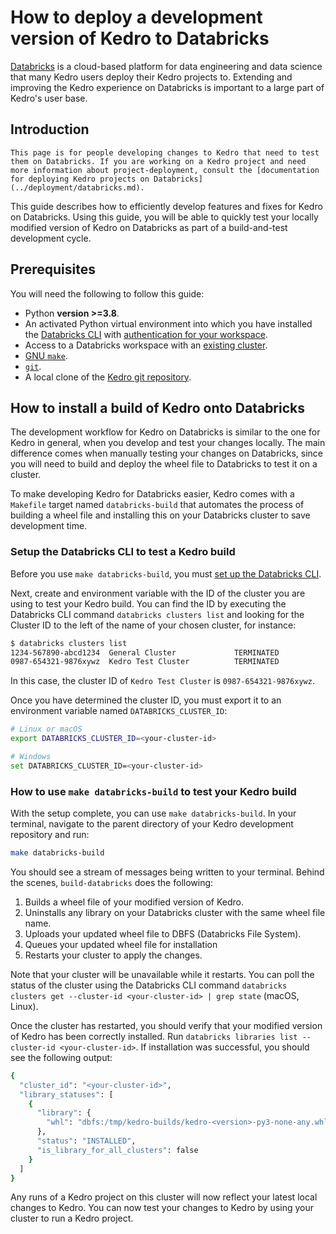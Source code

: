 # How to deploy a development version of Kedro to Databricks

[Databricks](https://www.databricks.com/) is a cloud-based platform for data engineering and data science that many Kedro users deploy their Kedro projects to. Extending and improving the Kedro experience on Databricks is important to a large part of Kedro's user base.

## Introduction

```{note}
This page is for people developing changes to Kedro that need to test them on Databricks. If you are working on a Kedro project and need more information about project-deployment, consult the [documentation for deploying Kedro projects on Databricks](../deployment/databricks.md).
```

This guide describes how to efficiently develop features and fixes for Kedro on Databricks. Using this guide, you will be able to quickly test your locally modified version of Kedro on Databricks as part of a build-and-test development cycle.

## Prerequisites

You will need the following to follow this guide:

* Python **version >=3.8**.
* An activated Python virtual environment into which you have installed the [Databricks CLI](https://docs.databricks.com/dev-tools/cli/index.html) with [authentication for your workspace](https://docs.databricks.com/dev-tools/cli/index.html#set-up-the-cli).
* Access to a Databricks workspace with an [existing cluster](https://docs.databricks.com/clusters/create-cluster.html).
* [GNU `make`](https://www.gnu.org/software/make/).
* [`git`](https://git-scm.com/book/en/v2/Getting-Started-Installing-Git).
* A local clone of the [Kedro git repository](https://github.com/kedro-org/kedro).

## How to install a build of Kedro onto Databricks

The development workflow for Kedro on Databricks is similar to the one for Kedro in general, when you develop and test your changes locally. The main difference comes when manually testing your changes on Databricks, since you will need to build and deploy the wheel file to Databricks to test it on a cluster.

To make developing Kedro for Databricks easier, Kedro comes with a `Makefile` target named `databricks-build` that automates the process of building a wheel file and installing this on your Databricks cluster to save development time.

### Setup the Databricks CLI to test a Kedro build

Before you use `make databricks-build`, you must [set up the Databricks CLI](https://docs.databricks.com/dev-tools/cli/index.html#set-up-the-cli).

Next, create and environment variable with the ID of the cluster you are using to test your Kedro build. You can find the ID by executing the Databricks CLI command `databricks clusters list` and looking for the Cluster ID to the left of the name of your chosen cluster, for instance:

```bash
$ databricks clusters list
1234-567890-abcd1234  General Cluster             TERMINATED
0987-654321-9876xywz  Kedro Test Cluster          TERMINATED
```

In this case, the cluster ID of `Kedro Test Cluster` is `0987-654321-9876xywz`.

Once you have determined the cluster ID, you must export it to an environment variable named `DATABRICKS_CLUSTER_ID`:

```bash
# Linux or macOS
export DATABRICKS_CLUSTER_ID=<your-cluster-id>

# Windows
set DATABRICKS_CLUSTER_ID=<your-cluster-id>
```

### How to use `make databricks-build` to test your Kedro build

With the setup complete, you can use `make databricks-build`. In your terminal, navigate to the parent directory of your Kedro development repository and run:

```bash
make databricks-build
```

You should see a stream of messages being written to your terminal. Behind the scenes, `build-databricks` does the following:

1. Builds a wheel file of your modified version of Kedro.
2. Uninstalls any library on your Databricks cluster with the same wheel file name.
3. Uploads your updated wheel file to DBFS (Databricks File System).
4. Queues your updated wheel file for installation
5. Restarts your cluster to apply the changes.

Note that your cluster will be unavailable while it restarts. You can poll the status of the cluster using the Databricks CLI command `databricks clusters get --cluster-id <your-cluster-id> | grep state` (macOS, Linux).

Once the cluster has restarted, you should verify that your modified version of Kedro has been correctly installed. Run `databricks libraries list --cluster-id <your-cluster-id>`. If installation was successful, you should see the following output:

```bash
{
  "cluster_id": "<your-cluster-id>",
  "library_statuses": [
    {
      "library": {
        "whl": "dbfs:/tmp/kedro-builds/kedro-<version>-py3-none-any.whl"
      },
      "status": "INSTALLED",
      "is_library_for_all_clusters": false
    }
  ]
}
```

Any runs of a Kedro project on this cluster will now reflect your latest local changes to Kedro. You can now test your changes to Kedro by using your cluster to run a Kedro project.
